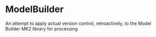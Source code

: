 # ModelBuilder
An attempt to apply actual version control, retroactively, to the Model Builder MK2 library for processing
